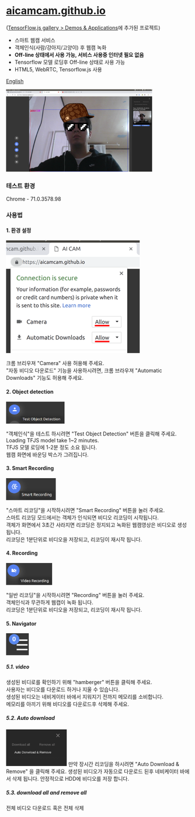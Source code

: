 # [aicamcam.github.io](https://aicamcam.github.io)  
 ([TensorFlow.js gallery > Demos & Applications](https://github.com/tensorflow/tfjs/blob/master/GALLERY.md)에 추가된 프로젝트)

 - 스마트 웹캠 서비스  
 - 객체인식(사람/강아지/고양이) 후 웹캠 녹화  
 - **Off-line 상태에서 사용 가능, 서비스 사용중 인터넷 필요 없음**
 - Tensorflow 모델 로딩후 Off-line 상태로 사용 가능
 - HTML5, WebRTC, Tensorflow.js 사용  

[English](../README.md)  

<img src="images/aicamcam_capture.png" width="400" height="225" />


### 테스트 환경
Chrome - 71.0.3578.98
 
### 사용법
#### 1. 환경 설정
<img src="images/setting.png" width="366" height="308" />

크롬 브리우져 "Camera" 사용 허용해 주세요.  
"자동 비디오 다운로드" 기능을 사용하시려면, 크롬 브라우져 "Automatic Downloads" 기능도 허용해 주세요.  

#### 2. Object detection  
<img src="images/side_button_od.png" width="160" height="60" />

"객체인식"을 테스트 하시려면 "Test Object Detection" 버튼을 클릭해 주세요.  
Loading TFJS model take 1~2 minutes.  
TFJS 모델 로딩에 1-2분 정도 소요 됩니다.  
웹캠 화면에 바운딩 박스가 그려집니다.  

#### 3. Smart Recording  
<img src="images/side_button_smart_recording.png" height="60" />

"스마트 리코딩"을 시작하시려면 "Smart Recording" 버튼을 눌러 주세요.  
스마트 리코딩 모드에서는 객체가 인식되면 비디오 리코딩이 시작됩니다.  
객체가 화면에서 3초간 사라지면 리코딩은 정지되고 녹화된 웹캠영상은 비디오로 생성 됩니다.  
리코딩은 1분단위로 비디오을 저장되고, 리코딩이 재시작 됩니다.  

#### 4. Recording 
<img src="images/side_button_recording.png" height="60" />

"일반 리코딩"을 시작하시려면 "Recording" 버튼을 눌러 주세요.   
객체인식과 무관하게 웹캡이 녹화 됩니다.  
리코딩은 1분단위로 비디오을 저장되고, 리코딩이 재시작 됩니다.  


#### 5. Navigator
<img src="images/hamburger_button.png" height="60" />

##### 5.1. video
생성된 비디로를 확인하기 위해 "hamberger" 버튼을 클릭해 주세요.  
사용자는 비디오를 다운로드 하거나 지울 수 있습니다.  
생성된 비디오는 네비게이터 바에서 지워지기 전까지 메모리를 소비합니다.  
메모리를 아끼기 위해 비디오를 다운로드후 삭제해 주세요.  


##### 5.2. Auto download
<img src="images/auto_download.png" height="100" />
만약 장시간 리코딩을 하시려면 "Auto Download & Remove" 을 클릭해 주세요.  
생성된 비디오가 자동으로 다운로드 된후 네비케이터 바에서 삭제 됩니다.
안정적으로 HDD에 비디오를 저장 합니다.  

##### 5.3. download all and remove all 
전체 비디오 다운로드 혹은 전체 삭제  
